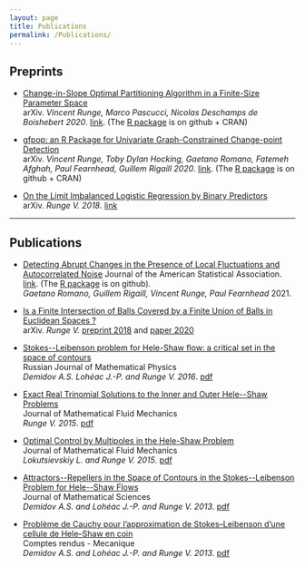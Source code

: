 ```yaml
---
layout: page
title: Publications
permalink: /Publications/
---
```



## Preprints 

* <u>Change-in-Slope Optimal Partitioning Algorithm in a Finite-Size Parameter Space</u>  
arXiv. *Vincent Runge, Marco Pascucci, Nicolas Deschamps de Boishebert 2020*. [link](https://arxiv.org/abs/2012.11573). (The [R package](https://github.com/vrunge/slopeOP) is on github + CRAN)

* <u>gfpop: an R Package for Univariate Graph-Constrained Change-point Detection</u>  
arXiv. *Vincent Runge, Toby Dylan Hocking, Gaetano Romano, Fatemeh Afghah, Paul Fearnhead, Guillem Rigaill 2020*. [link](https://arxiv.org/abs/2002.03646). (The [R package](https://github.com/vrunge/gfpop) is on github + CRAN)

* <u>On the Limit Imbalanced Logistic Regression by Binary Predictors</u>  
arXiv. *Runge V. 2018*. [link](https://arxiv.org/abs/1703.08995)

---


## Publications


* <u>Detecting Abrupt Changes in the Presence of Local Fluctuations and Autocorrelated Noise</u>  Journal of the American Statistical Association.
 [link](https://www.tandfonline.com/doi/full/10.1080/01621459.2021.1909598). (The [R package](https://github.com/gtromano/DeCAFS) is on github).  
 *Gaetano Romano, Guillem Rigaill, Vincent Runge, Paul Fearnhead* 2021.
 
* <u>Is a Finite Intersection of Balls Covered by a Finite Union of Balls in Euclidean Spaces ?</u>  
arXiv. *Runge V.* [preprint 2018](https://arxiv.org/abs/1804.06699) and [paper 2020](https://link.springer.com/article/10.1007/s10957-020-01762-2)

* <u>Stokes--Leibenson problem for Hele-Shaw flow: a critical set in the space of contours</u>  
Russian Journal of Mathematical Physics  
*Demidov A.S. Lohéac J.-P. and Runge V. 2016*. 
[pdf](./Publications/5.pdf) 

* <u>Exact Real Trinomial Solutions to the Inner and Outer Hele--Shaw Problems</u>  
Journal of Mathematical Fluid Mechanics  
*Runge V. 2015*.
[pdf](./Publications/4.pdf) 

* <u>Optimal Control by Multipoles in the Hele-Shaw Problem</u>  
Journal of Mathematical Fluid Mechanics  
*Lokutsievskiy L. and Runge V. 2015*.
[pdf](./Publications/3.pdf) 

* <u>Attractors--Repellers in the Space of Contours in the Stokes--Leibenson Problem for Hele--Shaw Flows</u>  
Journal of Mathematical Sciences  
*Demidov A.S. and Lohéac J.-P. and Runge V. 2013*.
[pdf](./Publications/2.pdf) 

* <u>Problème de Cauchy pour lʼapproximation de Stokes–Leibenson dʼune cellule de Hele–Shaw en coin</u>  
Comptes rendus - Mecanique  
*Demidov A.S. and Lohéac J.-P. and Runge V. 2013*.
[pdf](./Publications/1.pdf) 


